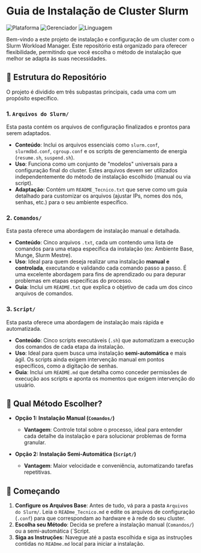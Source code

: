 # Guia de Instalação de Cluster Slurm

![Plataforma](https://img.shields.io/badge/Plataforma-Linux-green.svg)
![Gerenciador](https://img.shields.io/badge/Gerenciador-Slurm-blue.svg)
![Linguagem](https://img.shields.io/badge/Scripts-Bash-orange.svg)

Bem-vindo a este projeto de instalação e configuração de um cluster com o Slurm Workload Manager. Este repositório está organizado para oferecer flexibilidade, permitindo que você escolha o método de instalação que melhor se adapta às suas necessidades.

## 📁 Estrutura do Repositório

O projeto é dividido em três subpastas principais, cada uma com um propósito específico.

### 1. `Arquivos do Slurm/`
Esta pasta contém os arquivos de configuração finalizados e prontos para serem adaptados.

* **Conteúdo**: Inclui os arquivos essenciais como `slurm.conf`, `slurmdbd.conf`, `cgroup.conf` e os scripts de gerenciamento de energia (`resume.sh`, `suspend.sh`).
* **Uso**: Funciona como um conjunto de "modelos" universais para a configuração final do cluster. Estes arquivos devem ser utilizados independentemente do método de instalação escolhido (manual ou via script).
* **Adaptação**: Contém um `README_Tecnico.txt` que serve como um guia detalhado para customizar os arquivos (ajustar IPs, nomes dos nós, senhas, etc.) para o seu ambiente específico.

### 2. `Comandos/`
Esta pasta oferece uma abordagem de instalação manual e detalhada.

* **Conteúdo**: Cinco arquivos `.txt`, cada um contendo uma lista de comandos para uma etapa específica da instalação (ex: Ambiente Base, Munge, Slurm Mestre).
* **Uso**: Ideal para quem deseja realizar uma instalação **manual e controlada**, executando e validando cada comando passo a passo. É uma excelente abordagem para fins de aprendizado ou para depurar problemas em etapas específicas do processo.
* **Guia**: Inclui um `README.txt` que explica o objetivo de cada um dos cinco arquivos de comandos.

### 3. `Script/`
Esta pasta oferece uma abordagem de instalação mais rápida e automatizada.

* **Conteúdo**: Cinco scripts executáveis (`.sh`) que automatizam a execução dos comandos de cada etapa da instalação.
* **Uso**: Ideal para quem busca uma instalação **semi-automática** e mais ágil. Os scripts ainda exigem intervenção manual em pontos específicos, como a digitação de senhas.
* **Guia**: Inclui um `README.md` que detalha como conceder permissões de execução aos scripts e aponta os momentos que exigem intervenção do usuário.

## 🤔 Qual Método Escolher?

* **Opção 1: Instalação Manual (`Comandos/`)**
    * **Vantagem**: Controle total sobre o processo, ideal para entender cada detalhe da instalação e para solucionar problemas de forma granular.

* **Opção 2: Instalação Semi-Automática (`Script/`)**
    * **Vantagem**: Maior velocidade e conveniência, automatizando tarefas repetitivas.

## 🚀 Começando

1.  **Configure os Arquivos Base**: Antes de tudo, vá para a pasta `Arquivos do Slurm/`. Leia o `READme_Tecnico.md` e edite os arquivos de configuração (`.conf`) para que correspondam ao hardware e à rede do seu cluster.
2.  **Escolha seu Método**: Decida se prefere a instalação manual (`Comandos/`) ou a semi-automática (`Script.
3.  **Siga as Instruções**: Navegue até a pasta escolhida e siga as instruções contidas no `READme.md` local para iniciar a instalação.